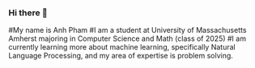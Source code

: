 ### Hi there 👋
#My name is Anh Pham
#I am a student at University of Massachusetts Amherst majoring in Computer Science and Math (class of 2025)
#I am currently learning more about machine learning, specifically Natural Language Processing, and my area of expertise is problem solving.
<!--
**ShadowMuffin25/ShadowMuffin25** is a ✨ _special_ ✨ repository because its `README.md` (this file) appears on your GitHub profile.

Here are some ideas to get you started:

- 🔭 I’m currently working on ...
- 🌱 I’m currently learning ...
- 👯 I’m looking to collaborate on ...
- 🤔 I’m looking for help with ...
- 💬 Ask me about ...
- 📫 How to reach me: ...
- 😄 Pronouns: ...
- ⚡ Fun fact: ...
-->
